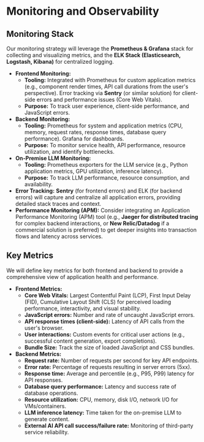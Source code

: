 # Monitoring and Observability

## Monitoring Stack

Our monitoring strategy will leverage the **Prometheus & Grafana** stack for collecting and visualizing metrics, and the **ELK Stack (Elasticsearch, Logstash, Kibana)** for centralized logging.

  * **Frontend Monitoring:**
      * **Tooling:** Integrated with Prometheus for custom application metrics (e.g., component render times, API call durations from the user's perspective). Error tracking via **Sentry** (or similar solution) for client-side errors and performance issues (Core Web Vitals).
      * **Purpose:** To track user experience, client-side performance, and JavaScript errors.
  * **Backend Monitoring:**
      * **Tooling:** Prometheus for system and application metrics (CPU, memory, request rates, response times, database query performance). Grafana for dashboards.
      * **Purpose:** To monitor service health, API performance, resource utilization, and identify bottlenecks.
  * **On-Premise LLM Monitoring:**
      * **Tooling:** Prometheus exporters for the LLM service (e.g., Python application metrics, GPU utilization, inference latency).
      * **Purpose:** To track LLM performance, resource consumption, and availability.
  * **Error Tracking:** **Sentry** (for frontend errors) and ELK (for backend errors) will capture and centralize all application errors, providing detailed stack traces and context.
  * **Performance Monitoring (APM):** Consider integrating an Application Performance Monitoring (APM) tool (e.g., **Jaeger for distributed tracing** for complex backend interactions, or **New Relic/Datadog** if a commercial solution is preferred) to get deeper insights into transaction flows and latency across services.

## Key Metrics

We will define key metrics for both frontend and backend to provide a comprehensive view of application health and performance.

  * **Frontend Metrics:**
      * **Core Web Vitals:** Largest Contentful Paint (LCP), First Input Delay (FID), Cumulative Layout Shift (CLS) for perceived loading performance, interactivity, and visual stability.
      * **JavaScript errors:** Number and rate of uncaught JavaScript errors.
      * **API response times (client-side):** Latency of API calls from the user's browser.
      * **User interactions:** Custom events for critical user actions (e.g., successful content generation, export completions).
      * **Bundle Size:** Track the size of loaded JavaScript and CSS bundles.
  * **Backend Metrics:**
      * **Request rate:** Number of requests per second for key API endpoints.
      * **Error rate:** Percentage of requests resulting in server errors (5xx).
      * **Response time:** Average and percentile (e.g., P95, P99) latency for API responses.
      * **Database query performance:** Latency and success rate of database operations.
      * **Resource utilization:** CPU, memory, disk I/O, network I/O for VMs/containers.
      * **LLM inference latency:** Time taken for the on-premise LLM to generate content.
      * **External AI API call success/failure rate:** Monitoring of third-party service reliability.
